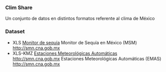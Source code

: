 ### Clim Share

Un conjunto de datos en distintos formatos referente al clima de México

### Dataset
- XLS [Monitor de sequia](http://smn.cna.gob.mx/tools/RESOURCES/Monitor%20de%20Sequia%20en%20Mexico/MunicipiosSequia.xlsx) Monitor de Sequía en México (MSM) http://smn.cna.gob.mx
- XLS-KMZ [Estaciones Meteorológicas Automáticas](http://smn.cna.gob.mx/es/observando-el-tiempo/estaciones-meteorologicas-automaticas-ema-s) http://smn.cna.gob.mx Estaciones Meteorológicas Automáticas (EMAS) http://smn.cna.gob.mx
